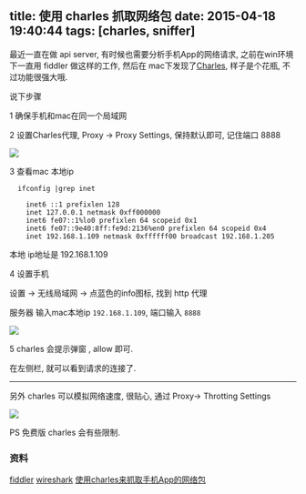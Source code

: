title: 使用 charles 抓取网络包
date: 2015-04-18 19:40:44
tags: [charles, sniffer]
---

最近一直在做 api server, 有时候也需要分析手机App的网络请求, 之前在win环境下一直用 fiddler
做这样的工作, 然后在 mac下发现了[Charles](http://www.charlesproxy.com/), 样子是个花瓶, 不过功能很强大哦.

说下步骤

1 确保手机和mac在同一个局域网

2 设置Charles代理, Proxy -> Proxy Settings, 保持默认即可, 记住端口 8888

![](http://7sbqv9.com1.z0.glb.clouddn.com/charles-proxy-settings.png)

3 查看mac 本地ip

  ```shell
    ifconfig |grep inet

      inet6 ::1 prefixlen 128
      inet 127.0.0.1 netmask 0xff000000
      inet6 fe07::1%lo0 prefixlen 64 scopeid 0x1
      inet6 fe07::9e40:8ff:fe9d:2136%en0 prefixlen 64 scopeid 0x4
      inet 192.168.1.109 netmask 0xffffff00 broadcast 192.168.1.205
  ```
  本地 ip地址是  192.168.1.109

4 设置手机

设置 -> 无线局域网 -> 点蓝色的info图标, 找到 http 代理

服务器 输入mac本地ip `192.168.1.109`, 端口输入 `8888`

![](http://7sbqv9.com1.z0.glb.clouddn.com/ios-proxy.jpg)

5 charles 会提示弹窗 , allow 即可.

在左侧栏, 就可以看到请求的连接了.

---

另外 charles 可以模拟网络速度, 很贴心, 通过 Proxy-> Throtting Settings

![](http://7sbqv9.com1.z0.glb.clouddn.com/charles-throtting-settings.png)

PS 免费版 charles 会有些限制.

### 资料
[fiddler](http://www.telerik.com/fiddler)
[wireshark](https://www.wireshark.org/)
[使用charles来抓取手机App的网络包](http://www.baidufe.com/item/8a53eea855cb6289993f.html)
